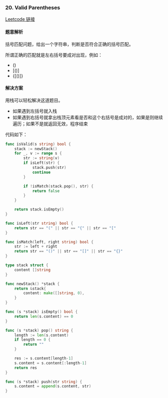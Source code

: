 ### 20. Valid Parentheses

[Leetcode 链接](https://leetcode.com/problems/valid-parentheses/) 

#### 题意解析

括号匹配问题，给出一个字符串，判断是否符合正确的括号匹配。

所谓正确的匹配就是左右括号要成对出现，例如：

- ()   
- [()]   
- {[()]}

#### 解决方案

用栈可以轻松解决这道题目。

- 如果遇到左括号就入栈
- 如果遇到右括号就拿出栈顶元素看是否和这个右括号是成对的，如果是则继续遍历；如果不是就返回无效，程序结束

代码如下：

```go
func isValid(s string) bool {
	stack := newStack()
	for _, v := range s {
		str := string(v)
		if isLeft(str) {
			stack.push(str)
			continue
		}

		if !isMatch(stack.pop(), str) {
			return false
		}
	}

	return stack.isEmpty()
}

func isLeft(str string) bool {
	return str == "(" || str == "{" || str == "["
}

func isMatch(left, right string) bool {
	str := left + right
	return str == "()" || str == "[]" || str == "{}"
}

type stack struct {
	content []string
}

func newStack() *stack {
	return &stack{
		content: make([]string, 0),
	}
}

func (s *stack) isEmpty() bool {
	return len(s.content) == 0
}

func (s *stack) pop() string {
	length := len(s.content)
	if length == 0 {
		return ""
	}

	res := s.content[length-1]
	s.content = s.content[:length-1]
	return res
}

func (s *stack) push(str string) {
	s.content = append(s.content, str)
}
```


